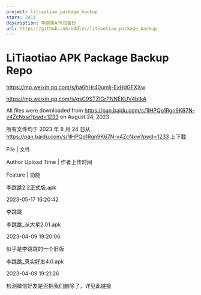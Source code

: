 ```yaml
---
project: litiaotiao_package_backup
stars: 2411
description: 李跳跳APK包备份
url: https://github.com/eddlez/litiaotiao_package_backup
---
```


LiTiaotiao APK Package Backup Repo
==================================

https://mp.weixin.qq.com/s/ha6hHr40umlj-ExHdGFXXw

https://mp.weixin.qq.com/s/gsC9STZlGrPNNEKUV4btkA

All files were downloaded from https://pan.baidu.com/s/1IHPQp1Rgn9K67N-v4ZcNxw?pwd=1233 on August 24, 2023

所有文件均于 2023 年 8 月 24 日从 https://pan.baidu.com/s/1IHPQp1Rgn9K67N-v4ZcNxw?pwd=1233 上下载

File | 文件

Author Upload Time | 作者上传时间

Feature | 功能

李跳跳2.2正式版.apk

2023-05-17 16:20:42

李跳跳

李跳跳\_派大星2.01.apk

2023-04-09 19:20:06

似乎是李跳跳的一个旧版

李跳跳\_真实好友4.0.apk

2023-04-09 19:21:26

检测微信好友是否把我们删除了，详见此链接
